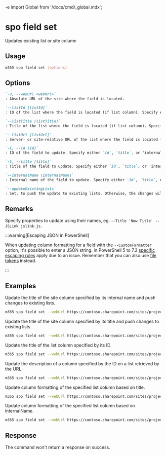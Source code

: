 -e <!-- DISCLAIMER: All secrets, passwords, and sensitive values in this document are examples only and not real credentials. -->
import Global from '/docs/cmd/_global.mdx';

# spo field set

Updates existing list or site column

## Usage

```sh
m365 spo field set [options]
```

## Options

```md definition-list
`-u, --webUrl <webUrl>`
: Absolute URL of the site where the field is located.

`--listId [listId]`
: ID of the list where the field is located (if list column). Specify either `listTitle`, `listId` or `listUrl`.

`--listTitle [listTitle]`
: Title of the list where the field is located (if list column). Specify either `listTitle`, `listId` or `listUrl`.

`--listUrl [listUrl]`
: Server- or site-relative URL of the list where the field is located (if list column). Specify either `listTitle`, `listId` or `listUrl`.

`-i, --id [id]`
: ID of the field to update. Specify either `id`, `title`, or 'internalName' but not all.

`-t, --title [title]`
: Title of the field to update. Specify either `id`, `title`, or 'internalName' but not all.

`--internalName [internalName]`
: Internal name of the field to update. Specify either `id`, `title`, or 'internalName' but not all.

`--updateExistingLists`
: Set, to push the update to existing lists. Otherwise, the changes will apply to new lists only.
```

<Global />

## Remarks

Specify properties to update using their names, eg. `--Title 'New Title' --JSLink jslink.js`.

:::warning[Escaping JSON in PowerShell]

When updating column formatting for a field with the `--CustomFormatter` option, it's possible to enter a JSON string. In PowerShell 5 to 7.2 [specific escaping rules](./../../../user-guide/using-cli.mdx#escaping-double-quotes-in-powershell) apply due to an issue. Remember that you can also use [file tokens](./../../../user-guide/using-cli.mdx#EXAMPLE_SECRET_VALUE_PLACEHOLDER) instead.

:::

## Examples

Update the title of the site column specified by its internal name and push changes to existing lists.

```sh
m365 spo field set --webUrl https://contoso.sharepoint.com/sites/project-x --internalName 'MyColumn' --updateExistingLists --Title 'My column'
```

Update the title of the site column specified by its title and push changes to existing lists.

```sh
m365 spo field set --webUrl https://contoso.sharepoint.com/sites/project-x --title 'MyColumn' --updateExistingLists --Title 'My column'
```

Update the title of the list column specified by its ID.

```sh
m365 spo field set --webUrl https://contoso.sharepoint.com/sites/project-x --listTitle 'My List' --id 330f29c5-5c4c-465f-9f4b-7903020ae1ce --Title 'My column'
```

Update the description of a column specified by the ID on a list retrieved by the URL.

```sh
m365 spo field set --webUrl https://contoso.sharepoint.com/sites/project-x --listUrl '/sites/project-x/Lists/My List' --id 330f29c5-5c4c-465f-9f4b-7903020ae1ce --Description 'My column Description'
```

Update column formatting of the specified list column based on title.

```sh
m365 spo field set --webUrl https://contoso.sharepoint.com/sites/project-x --listTitle 'My List' --title 'MyColumn' --CustomFormatter '{"schema":"https://developer.microsoft.com/json-schemas/sp/column-formatting.schema.json", "elmType": "div", "txtContent": "@currentField"}'
```
Update column formatting of the specified list column based on internalName.

```sh
m365 spo field set --webUrl https://contoso.sharepoint.com/sites/project-x --listTitle 'My List' --internalName 'MyColumn' --CustomFormatter '{"schema":"https://developer.microsoft.com/json-schemas/sp/column-formatting.schema.json", "elmType": "div", "txtContent": "@currentField"}'
```

## Response

The command won't return a response on success.
